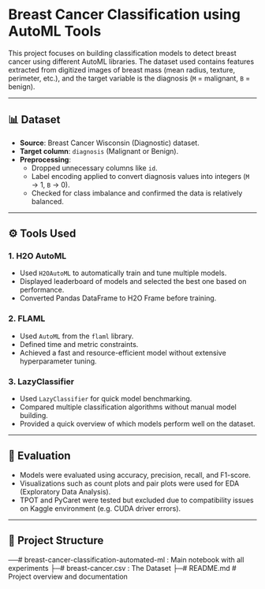 # Breast Cancer Classification using AutoML Tools

This project focuses on building classification models to detect breast cancer using different AutoML libraries. The dataset used contains features extracted from digitized images of breast mass (mean radius, texture, perimeter, etc.), and the target variable is the diagnosis (`M` = malignant, `B` = benign).

---

## 📊 Dataset
- **Source**: Breast Cancer Wisconsin (Diagnostic) dataset.
- **Target column**: `diagnosis` (Malignant or Benign).
- **Preprocessing**:
  - Dropped unnecessary columns like `id`.
  - Label encoding applied to convert diagnosis values into integers (`M` → 1, `B` → 0).
  - Checked for class imbalance and confirmed the data is relatively balanced.

---

## ⚙️ Tools Used

### 1. H2O AutoML
- Used `H2OAutoML` to automatically train and tune multiple models.
- Displayed leaderboard of models and selected the best one based on performance.
- Converted Pandas DataFrame to H2O Frame before training.

### 2. FLAML
- Used `AutoML` from the `flaml` library.
- Defined time and metric constraints.
- Achieved a fast and resource-efficient model without extensive hyperparameter tuning.

### 3. LazyClassifier
- Used `LazyClassifier` for quick model benchmarking.
- Compared multiple classification algorithms without manual model building.
- Provided a quick overview of which models perform well on the dataset.

---

## 🧪 Evaluation
- Models were evaluated using accuracy, precision, recall, and F1-score.
- Visualizations such as count plots and pair plots were used for EDA (Exploratory Data Analysis).
- TPOT and PyCaret were tested but excluded due to compatibility issues on Kaggle environment (e.g. CUDA driver errors).

---

## 📁 Project Structure

──# breast-cancer-classification-automated-ml : Main notebook with all experiments
├─# breast-cancer.csv : The Dataset
├─# README.md # Project overview and documentation
